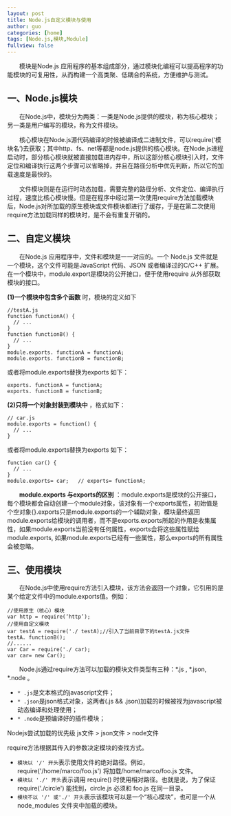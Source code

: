 ```yaml
---
layout: post
title: Node.js自定义模块与使用
author: guo
categories: [home]
tags: [Node.js,模块,Module]
fullview: false
---
```


&emsp;&emsp;模块是Node.js 应用程序的基本组成部分，通过模块化编程可以提高程序的功能模块的可复用性，从而构建一个高类聚、低耦合的系统，方便维护与测试。

## 一、Node.js模块

&emsp;&emsp;在Node.js中，模块分为两类：一类是Node.js提供的模块，称为核心模块；另一类是用户编写的模块，称为文件模块。

&emsp;&emsp;核心模块在Node.js源代码编译的时候被编译成二进制文件，可以require(‘模块名’)去获取；其中http、fs、net等都是node.js提供的核心模块。在Node.js进程启动时，部分核心模块就被直接加载进内存中，所以这部分核心模块引入时，文件定位和编译执行这两个步骤可以省略掉，并且在路径分析中优先判断，所以它的加载速度是最快的。

&emsp;&emsp;文件模块则是在运行时动态加载，需要完整的路径分析、文件定位、编译执行过程，速度比核心模块慢。但是在程序中经过第一次使用require方法加载模块后，Node.js对所加载的原生模块或文件模块都进行了缓存，于是在第二次使用require方法加载同样的模块时，是不会有重复开销的。

## 二、自定义模块

&emsp;&emsp;在Node.js 应用程序中，文件和模块是一一对应的。一个 Node.js 文件就是一个模块，这个文件可能是JavaScript 代码、JSON 或者编译过的C/C++ 扩展。
在一个模块中，module.export是模块的公开接口，便于使用require 从外部获取模块的接口。


**(1)一个模块中包含多个函数** 时，模块的定义如下

    //testA.js
    function functionA() {
      // ...
    }
    function functionB() {
      // ...
    }
    module.exports. functionA = functionA;
    module.exports. functionB = functionB;

  或者将module.exports替换为exports 如下：

    exports. functionA = functionA;
    exports. functionB = functionB;

**(2)只将一个对象封装到模块中** ，格式如下：

    // car.js
    module.exports = function() {
      // ...
    }
或者将module.exports替换为exports 如下：

    function car() {
      // ...
    }
    module.exports= car;   // exports= functionA;

&emsp;&emsp;**module.exports 与exports的区别** ：module.exports是模块的公开接口，每个模块都会自动创建一个module对象，该对象有一个exports属性，初始值是个空对象{}.exports只是module.exports的一个辅助对象，模块最终返回module.exports给模块的调用者，而不是exports.exports所起的作用是收集属性，如果module.exports当前没有任何属性，exports会将这些属性赋给module.exports, 如果module.exports已经有一些属性，那么exports的所有属性会被忽略。


## 三、使用模块

&emsp;&emsp;在Node.js中使用require方法引入模块，该方法会返回一个对象，它引用的是某个给定文件中的module.exports值。例如：

    //使用原生（核心）模块
    var http = require(‘http’);
    //使用自定义模块
    var testA = require('./ testA);//引入了当前目录下的testA.js文件
    testA. functionB();
    //......
    var Car = require('./ car);
    var car= new Car();


&emsp;&emsp;Node.js通过require方法可以加载的模块文件类型有三种：*.js , *.json,  *.node 。

* `* .js`是文本格式的javascript文件；
* `* .json`是json格式对象，这两者(.js && .json)加载的时候被视为javascript被动态编译和处理使用；
* `* .node`是预编译好的插件模块；

Nodejs尝试加载的优先级 js文件 > json文件 > node文件

require方法根据其传入的参数决定模块的查找方式。

* `模块以 '/' 开头`表示使用文件的绝对路径。例如，require('/home/marco/foo.js') 将加载/home/marco/foo.js 文件。
* `模块以 './' 开头`表示调用 require() 时使用相对路径。也就是说，为了保证 require('./circle') 能找到，circle.js 必须和 foo.js 在同一目录。
* `模块不以 '/' 或'./' 开头`表示该模块可以是一个“核心模块”，也可是一个从 node_modules 文件夹中加载的模块。